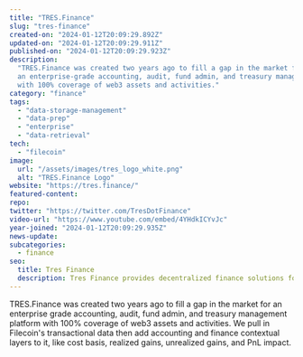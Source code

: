 ```yaml
---
title: "TRES.Finance"
slug: "tres-finance"
created-on: "2024-01-12T20:09:29.892Z"
updated-on: "2024-01-12T20:09:29.911Z"
published-on: "2024-01-12T20:09:29.923Z"
description:
  "TRES.Finance was created two years ago to fill a gap in the market for
  an enterprise-grade accounting, audit, fund admin, and treasury management platform
  with 100% coverage of web3 assets and activities."
category: "finance"
tags:
  - "data-storage-management"
  - "data-prep"
  - "enterprise"
  - "data-retrieval"
tech:
  - "filecoin"
image:
  url: "/assets/images/tres_logo_white.png"
  alt: "TRES.Finance Logo"
website: "https://tres.finance/"
featured-content:
repo:
twitter: "https://twitter.com/TresDotFinance"
video-url: "https://www.youtube.com/embed/4YHdkICYvJc"
year-joined: "2024-01-12T20:09:29.935Z"
news-update:
subcategories:
  - finance
seo:
  title: Tres Finance
  description: Tres Finance provides decentralized finance solutions for secure transactions.
---
```


TRES.Finance was created two years ago to fill a gap in the market for an enterprise grade accounting, audit, fund admin, and treasury management platform with 100% coverage of web3 assets and activities. We pull in Filecoin's transactional data then add accounting and finance contextual layers to it, like cost basis, realized gains, unrealized gains, and PnL impact.
